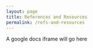 ```yaml
---
layout: page
title: References and Resources
permalink: /refs-and-resources
---
```


A google docs iframe will go here
